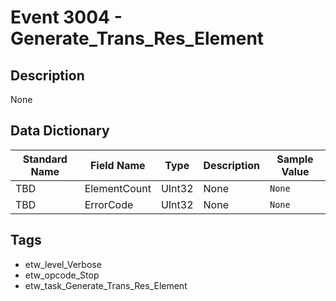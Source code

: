 # Event 3004 - Generate_Trans_Res_Element

## Description
None

## Data Dictionary
|Standard Name|Field Name|Type|Description|Sample Value|
|---|---|---|---|---|
|TBD|ElementCount|UInt32|None|`None`|
|TBD|ErrorCode|UInt32|None|`None`|

## Tags
* etw_level_Verbose
* etw_opcode_Stop
* etw_task_Generate_Trans_Res_Element